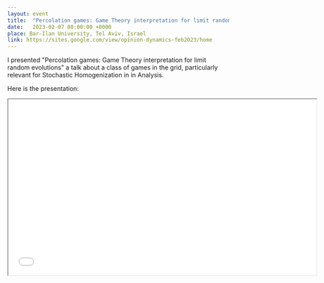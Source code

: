 ```yaml
---
layout: event
title:  "Percolation games: Game Theory interpretation for limit random evolutions"
date:   2023-02-07 00:00:00 +0000
place: Bar-Ilan University, Tel Aviv, Israel
link: https://sites.google.com/view/opinion-dynamics-feb2023/home
---
```

I presented "Percolation games: Game Theory interpretation for limit random evolutions" a talk about a class of games in the grid, particularly relevant for Stochastic Homogenization in in Analysis. 

Here is the presentation:

<iframe src="presentations\2023-02-07 Percolation Games.pdf" height="400" width="700"></iframe>


